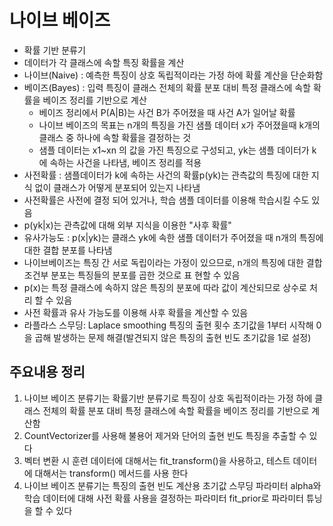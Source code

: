 # 나이브 베이즈

- 확률 기반 분류기
- 데이터가 각 클래스에 속할 특징 확률을 계산
- 나이브(Naive) : 예측한 특징이 상호 독립적이라는 가정 하에 확률 계산을 단순화함
- 베이즈(Bayes) : 입력 특징이 클래스 전체의 확률 분포 대비 특정 클래스에 속할 확률을 베이즈 정리를 기반으로 계산
  - 베이즈 정리에서 P(A|B)는 사건 B가 주어졌을 때 사건 A가 일어날 확률
  - 나이브 베이즈의 목표는 n개의 특징을 가진 샘플 데이터 x가 주어졌을때 k개의 클래스 중 하나에 속할 확률을 결정하는 것
  - 샘플 데이터는 x1~xn 의 값을 가진 특징으로 구성되고, yk는 샘플 데이터가 k에 속하는 사건을 나타냄, 베이즈 정리를 적용
- 사전확률 : 샘플데이터가 k에 속하는 사건의 확률p(yk)는 관측값의 특징에 대한 지식 없이 클래스가 어떻게 분포되어 있는지 나타냄
- 사전확률은 사전에 결정 되어 있거나, 학습 샘플 데이터를 이용해 학습시킬 수도 있음
- p(yk|x)는 관측값에 대해 외부 지식을 이용한 "사후 확률"
- 유사가능도 : p(x|yk)는 클래스 yk에 속한 샘플 데이터가 주어졌을 때 n개의 특징에 대한 결합 분포를 나타냄
- 나이브베이즈는 특징 간 서로 독립이라는 가정이 있으므로, n개의 특징에 대한 결합 조건부 분포는 특징들의 분포를 곱한 것으로 표 현할 수 있음
- p(x)는 특정 클래스에 속하지 않은 특징의 분포에 따라 값이 계산되므로 상수로 처리 할 수 있음
- 사전 확률과 유사 가능도를 이용해 사후 확률을 계산할 수 있음
- 라플라스 스무딩: Laplace smoothing 특징의 출현 횟수 초기값을 1부터 시작해 0을 곱해 발생하는 문제 해결(발견되지 않은 특징의 출현 빈도 초기값을 1로 설정)





## 주요내용 정리

1. 나이브 베이즈 분류기는 확률기반 분류기로 특징이 상호 독립적이라는 가정 하에 클래스 전체의 확률 분포 대비 특정 클래스에 속할 확률을 베이즈 정리를 기반으로 계산함
2. CountVectorizer를 사용해 불용어 제거와 단어의 출현 빈도 특징을 추출할 수 있다
3. 벡터 변환 시 훈련 데이터에 대해서는 fit_transform()을 사용하고, 테스트 데이터에 대해서는 transform() 메서드를 사용 한다
4. 나이브 베이즈 분류기는 특징의 출현 빈도 계산용 초기값 스무딩 파라미터 alpha와 학습 데이터에 대해 사전 확률 사용을 결정하는 파라미터 fit_prior로 파라미터 튜닝을 할 수 있다

